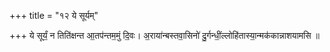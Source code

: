 +++
title = "१२ ये सूर्यम्"

+++
ये सूर्यं॒ न तिति॑क्षन्त आ॒तप॑न्तम॒मुं दि॒वः। अ॒राया॑न्बस्तवा॒सिनो॑ दु॒र्गन्धीं॒ल्लोहि॑तास्या॒न्मक॑कान्नाशयामसि ॥